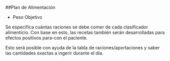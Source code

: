 ##Plan de Alimentación




- Peso Objetivo




Se especifíca cuántas raciones se debe comer de cada clasificador
alimenticio. Con base en esto, las recetas también serán desarrolladas
para efectos positivos para-con el paciente.

Esto será posible con ayuda de la tabla de raciones/aportaciones y
saber las cantidades exactas a ingerir durante el día.
